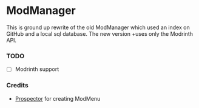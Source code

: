 # ModManager
This is ground up rewrite of the old ModManager which used an index on GitHub and a local sql database. The new version
+uses only the Modrinth API.

### TODO
- [ ] Modrinth support

### Credits
- [Prospector](https://github.com/Prospector) for creating ModMenu